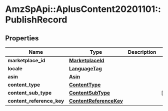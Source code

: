 # AmzSpApi::AplusContent20201101::PublishRecord

## Properties
Name | Type | Description | Notes
------------ | ------------- | ------------- | -------------
**marketplace_id** | [**MarketplaceId**](MarketplaceId.md) |  | 
**locale** | [**LanguageTag**](LanguageTag.md) |  | 
**asin** | [**Asin**](Asin.md) |  | 
**content_type** | [**ContentType**](ContentType.md) |  | 
**content_sub_type** | [**ContentSubType**](ContentSubType.md) |  | [optional] 
**content_reference_key** | [**ContentReferenceKey**](ContentReferenceKey.md) |  | 

